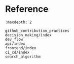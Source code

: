 # Reference

```{toctree}
:maxdepth: 2

github_contribution_practices
decision_making/index
dev_flow
api/index
frontend/index
ci_cd/index
search_algorithm
```
